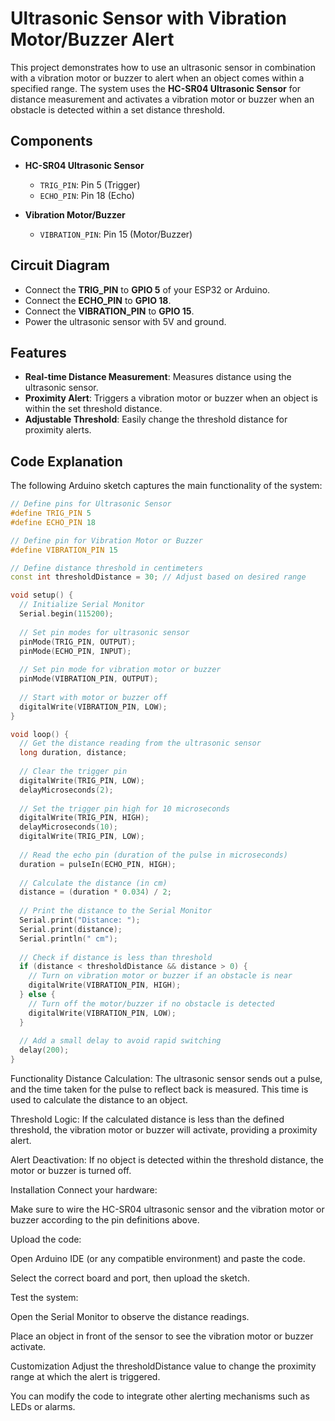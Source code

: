 # Ultrasonic Sensor with Vibration Motor/Buzzer Alert

This project demonstrates how to use an ultrasonic sensor in combination with a vibration motor or buzzer to alert when an object comes within a specified range. The system uses the **HC-SR04 Ultrasonic Sensor** for distance measurement and activates a vibration motor or buzzer when an obstacle is detected within a set distance threshold.

## Components

- **HC-SR04 Ultrasonic Sensor**
  - `TRIG_PIN`: Pin 5 (Trigger)
  - `ECHO_PIN`: Pin 18 (Echo)
  
- **Vibration Motor/Buzzer**
  - `VIBRATION_PIN`: Pin 15 (Motor/Buzzer)

## Circuit Diagram

- Connect the **TRIG_PIN** to **GPIO 5** of your ESP32 or Arduino.
- Connect the **ECHO_PIN** to **GPIO 18**.
- Connect the **VIBRATION_PIN** to **GPIO 15**.
- Power the ultrasonic sensor with 5V and ground.

## Features

- **Real-time Distance Measurement**: Measures distance using the ultrasonic sensor.
- **Proximity Alert**: Triggers a vibration motor or buzzer when an object is within the set threshold distance.
- **Adjustable Threshold**: Easily change the threshold distance for proximity alerts.

## Code Explanation

The following Arduino sketch captures the main functionality of the system:

```cpp
// Define pins for Ultrasonic Sensor
#define TRIG_PIN 5
#define ECHO_PIN 18

// Define pin for Vibration Motor or Buzzer
#define VIBRATION_PIN 15

// Define distance threshold in centimeters
const int thresholdDistance = 30; // Adjust based on desired range

void setup() {
  // Initialize Serial Monitor
  Serial.begin(115200);
  
  // Set pin modes for ultrasonic sensor
  pinMode(TRIG_PIN, OUTPUT);
  pinMode(ECHO_PIN, INPUT);
  
  // Set pin mode for vibration motor or buzzer
  pinMode(VIBRATION_PIN, OUTPUT);
  
  // Start with motor or buzzer off
  digitalWrite(VIBRATION_PIN, LOW);
}

void loop() {
  // Get the distance reading from the ultrasonic sensor
  long duration, distance;
  
  // Clear the trigger pin
  digitalWrite(TRIG_PIN, LOW);
  delayMicroseconds(2);
  
  // Set the trigger pin high for 10 microseconds
  digitalWrite(TRIG_PIN, HIGH);
  delayMicroseconds(10);
  digitalWrite(TRIG_PIN, LOW);
  
  // Read the echo pin (duration of the pulse in microseconds)
  duration = pulseIn(ECHO_PIN, HIGH);
  
  // Calculate the distance (in cm)
  distance = (duration * 0.034) / 2;
  
  // Print the distance to the Serial Monitor
  Serial.print("Distance: ");
  Serial.print(distance);
  Serial.println(" cm");
  
  // Check if distance is less than threshold
  if (distance < thresholdDistance && distance > 0) {
    // Turn on vibration motor or buzzer if an obstacle is near
    digitalWrite(VIBRATION_PIN, HIGH);
  } else {
    // Turn off the motor/buzzer if no obstacle is detected
    digitalWrite(VIBRATION_PIN, LOW);
  }
  
  // Add a small delay to avoid rapid switching
  delay(200);
}
```
Functionality
Distance Calculation: The ultrasonic sensor sends out a pulse, and the time taken for the pulse to reflect back is measured. This time is used to calculate the distance to an object.

Threshold Logic: If the calculated distance is less than the defined threshold, the vibration motor or buzzer will activate, providing a proximity alert.

Alert Deactivation: If no object is detected within the threshold distance, the motor or buzzer is turned off.

Installation
Connect your hardware:

Make sure to wire the HC-SR04 ultrasonic sensor and the vibration motor or buzzer according to the pin definitions above.

Upload the code:

Open Arduino IDE (or any compatible environment) and paste the code.

Select the correct board and port, then upload the sketch.

Test the system:

Open the Serial Monitor to observe the distance readings.

Place an object in front of the sensor to see the vibration motor or buzzer activate.

Customization
Adjust the thresholdDistance value to change the proximity range at which the alert is triggered.

You can modify the code to integrate other alerting mechanisms such as LEDs or alarms.

